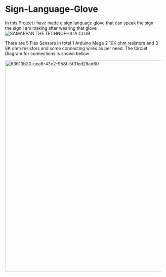 # Sign-Language-Glove
In this Project i have made a sign language glove that can speak the sign the sign i am making after wearing that glove
![SAMARPAN THE TECHNOPHILIA CLUB](https://github.com/user-attachments/assets/bfca5f9f-ee2e-45eb-9a7a-88dee06a1581)

There are 5 Flex Sensors in total
1 Arduino Mega
2 10K ohm resistors and 3 8K ohm resistors
and some connecting wires as per need.
The Circuit Diagram for connections is shown bellow

<img width="682" alt="63613b20-cea6-43c2-958f-5f31ed29ad60" src="https://github.com/user-attachments/assets/19678eff-f32f-45ad-be5e-330324d261d1" />

